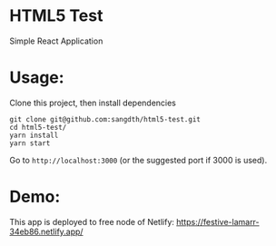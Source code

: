 HTML5 Test
==

Simple React Application

# Usage:

Clone this project, then install dependencies
```
git clone git@github.com:sangdth/html5-test.git
cd html5-test/
yarn install
yarn start
```

Go to `http://localhost:3000` (or the suggested port if 3000 is used).

# Demo:

This app is deployed to free node of Netlify: https://festive-lamarr-34eb86.netlify.app/
